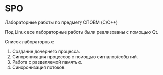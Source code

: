 # SPO

Лабораторные работы по предмету СПОВМ (C\C++)

Под Linux все лабораторные работы были реализованы с помощью Qt.

Список лабораторных:

1. Создание дочернего процесса.
2. Синхронихация процессов с помощью сигналов/событий.
3. Работа с разделяемой памятью.
4. Синхронизация потоков.
